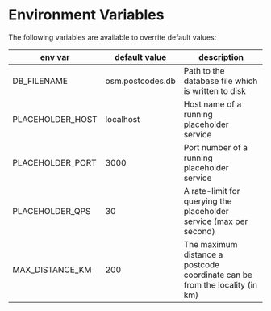 
# Environment Variables

The following variables are available to overrite default values:

| env var | default value | description |
|---|---|---|
| DB_FILENAME | osm.postcodes.db | Path to the database file which is written to disk |
| PLACEHOLDER_HOST | localhost | Host name of a running placeholder service |
| PLACEHOLDER_PORT | 3000 | Port number of a running placeholder service |
| PLACEHOLDER_QPS | 30 | A rate-limit for querying the placeholder service (max per second) |
| MAX_DISTANCE_KM | 200 | The maximum distance a postcode coordinate can be from the locality (in km) |